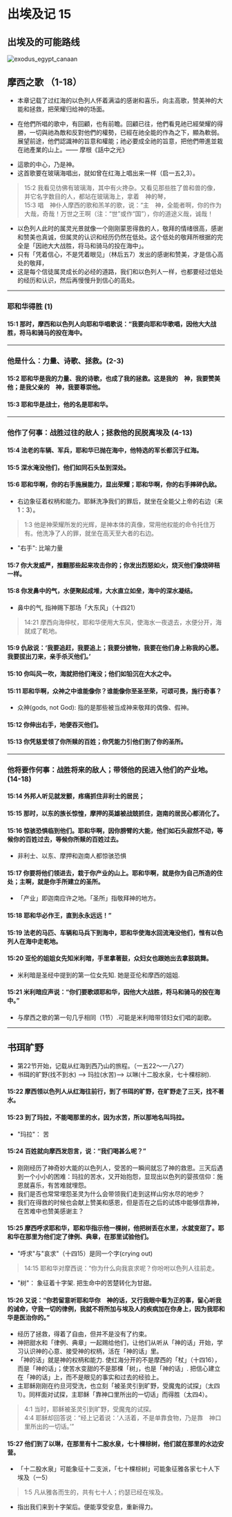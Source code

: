 # 出埃及记 15

## 出埃及的可能路线
![exodus_egypt_canaan](./images/map_exodus_egypt_canaan.png)

## 摩西之歌 （1-18）
* 本章记载了过红海的以色列人怀着满溢的感谢和喜乐，向主高歌，赞美神的大能和拯救，把荣耀归给神的场面。
- 在他們所唱的歌中，有回顧，也有前瞻。回顧已往，他們看見祂已經榮耀的得勝，一切與祂為敵和反對他們的權勢，已經在祂全能的作為之下，顯為軟弱。展望前途，他們認識神的旨意和權能；祂必要成全祂的旨意，把他們帶進並栽在祂產業的山上。―― 摩根《話中之光》
* 這歌的中心，乃是神。
* 这首歌要在玻璃海唱出，就如曾在红海上唱出来一样（启一五2,3）。
> 15:2 我看见彷佛有玻璃海，其中有火搀杂。又看见那些胜了兽和兽的像，并它名字数目的人，都站在玻璃海上，拿着　神的琴，  
> 15:3 唱　神仆人摩西的歌和羔羊的歌，说：“主　神，全能者啊，你的作为大哉，奇哉！万世之王啊（注：“世”或作“国”），你的道途义哉，诚哉！

* 以色列人此时的属灵光景就像一个刚刚蒙恩得救的人，敬拜的情绪很高，感谢和赞美也真诚，但属灵的认识和经历仍然在低处。这个低处的敬拜所根据的完全是「因祂大大战胜，将马和骑马的投在海中」。
* 只有「凭着信心，不是凭着眼见」（林后五7）发出的感谢和赞美，才是信心高处的敬拜，
* 这是每个信徒属灵成长的必经的道路，我们和以色列人一样，也都要经过低处的经历和认识，然后再慢慢升到信心的高处。

***
### 耶和华得胜 (1)
#### 15:1 那时，摩西和以色列人向耶和华唱歌说：“我要向耶和华歌唱，因他大大战胜，将马和骑马的投在海中。

***
### 他是什么：力量、诗歌、拯救。(2-3)  
#### 15:2 耶和华是我的力量、我的诗歌，也成了我的拯救。这是我的　神，我要赞美他；是我父亲的　神，我要尊崇他。

#### 15:3 耶和华是战士，他的名是耶和华。

***
### 他作了何事：战胜过往的敌人；拯救他的民脱离埃及 (4-13)
#### 15:4 法老的车辆、军兵，耶和华已抛在海中，他特选的军长都沉于红海。

#### 15:5 深水淹没他们，他们如同石头坠到深处。

#### 15:6 耶和华啊，你的右手施展能力，显出荣耀；耶和华啊，你的右手摔碎仇敌。
* 右边象征着权柄和能力。耶稣洗净我们的罪后，就坐在全能父上帝的右边（来1：3）。
> 1:3 他是神荣耀所发的光辉，是神本体的真像，常用他权能的命令托住万有。他洗净了人的罪，就坐在高天至大者的右边。
* "右手": 比喻力量

#### 15:7 你大发威严，推翻那些起来攻击你的；你发出烈怒如火，烧灭他们像烧碎秸一样。

#### 15:8 你发鼻中的气，水便聚起成堆，大水直立如垒，海中的深水凝结。
* 鼻中的气, 指神赐下那场「大东风」（十四21）
> 14:21 摩西向海伸杖，耶和华便用大东风，使海水一夜退去，水便分开，海就成了乾地。

#### 15:9 仇敌说：‘我要追赶，我要追上；我要分掳物，我要在他们身上称我的心愿。我要拔出刀来，亲手杀灭他们。’

#### 15:10 你叫风一吹，海就把他们淹没；他们如铅沉在大水之中。

#### 15:11 耶和华啊，众神之中谁能像你？谁能像你至圣至荣，可颂可畏，施行奇事？
* 众神(gods, not God): 指的是那些被当成神来敬拜的偶像、假神。

#### 15:12 你伸出右手，地便吞灭他们。

#### 15:13 你凭慈爱领了你所赎的百姓；你凭能力引他们到了你的圣所。

***
### 他将要作何事：战胜将来的敌人；带领他的民进入他们的产业地。(14-18)
#### 15:14 外邦人听见就发颤，疼痛抓住非利士的居民；
#### 15:15 那时，以东的族长惊惶，摩押的英雄被战兢抓住，迦南的居民心都消化了。
#### 15:16 惊骇恐惧临到他们。耶和华啊，因你膀臂的大能，他们如石头寂然不动，等候你的百姓过去，等候你所赎的百姓过去。
* 非利士、以东、摩押和迦南人都惊骇恐惧

#### 15:17 你要将他们领进去，栽于你产业的山上。耶和华啊，就是你为自己所造的住处；主啊，就是你手所建立的圣所。
* 「产业」即迦南应许之地。「圣所」指敬拜神的地方。

#### 15:18 耶和华必作王，直到永永远远！”


#### 15:19 法老的马匹、车辆和马兵下到海中，耶和华使海水回流淹没他们，惟有以色列人在海中走乾地。

#### 15:20 亚伦的姐姐女先知米利暗，手里拿著鼓，众妇女也跟她出去拿鼓跳舞。
* 米利暗是圣经中提到的第一位女先知. 她是亚伦和摩西的姐姐.

#### 15:21 米利暗应声说：“你们要歌颂耶和华，因他大大战胜，将马和骑马的投在海中。”
* 与摩西之歌的第一句几乎相同（1节）.可能是米利暗带领妇女们唱的副歌。


***
## 书珥旷野
* 第22节开始，记载从红海到西乃山的旅程。（一五22～一八27）
* 书珥的旷野(找不到水) --> 玛拉(水苦)--> 以琳(十二股水泉，七十棵棕树).


#### 15:22 摩西领以色列人从红海往前行，到了书珥的旷野，在旷野走了三天，找不著水。

#### 15:23 到了玛拉，不能喝那里的水，因为水苦，所以那地名叫玛拉。
* "玛拉"： 苦

#### 15:24 百姓就向摩西发怨言，说：“我们喝甚么呢？”
* 刚刚经历了神奇妙大能的以色列人，受苦的一瞬间就忘了神的救恩。三天后遇到一个小小的困难：玛拉的苦水，又开始抱怨，显现出以色列的婴孩信仰：施恩就喜乐，有苦难就埋怨。
* 我们是否也常常埋怨圣灵为什么会带领我们走到这样山穷水尽的地步？
* 我们在得救的时候也会献上赞美和感恩，但是否在之后的试炼中能够信靠神，在苦难中也赞美感谢主？

#### 15:25 摩西呼求耶和华，耶和华指示他一棵树，他把树丢在水里，水就变甜了。耶和华在那里为他们定了律例、典章，在那里试验他们。
* "呼求"与"哀求"（十四15）是同一个字(crying out)  
> 14:15 耶和华对摩西说：“你为什么向我哀求呢？你吩咐以色列人往前走。
* "树"： 象征着十字架. 把生命中的苦楚转化为甘甜。

#### 15:26 又说：“你若留意听耶和华你　神的话，又行我眼中看为正的事，留心听我的诫命，守我一切的律例，我就不将所加与埃及人的疾病加在你身上，因为我耶和华是医治你的。”
* 经历了拯救，得着了自由，但并不是没有了约束。
* 神把甜水和「律例、典章」一起赐给他们，让他们从听从「神的话」开始，学习认识神的心意、接受神的权柄，活在「神的话」里。
* 「神的话」就是神的权柄和能力. 使红海分开的不是摩西的「杖」（十四16），而是「神的话」；使苦水变甜的不是那棵「树」，也是「神的话」. 把信心建立在「神的话」上，而不是眼见的事实和过去的经验上。
* 主耶稣刚刚在约旦河受洗，也立刻「被圣灵引到旷野，受魔鬼的试探」（太四1）。同样面对试探，主耶稣「靠神口里所出的一切话」而得胜（太四4）。
> 4:1 当时，耶稣被圣灵引到旷野，受魔鬼的试探。  
> 4:4 耶稣却回答说：“经上记着说：‘人活着，不是单靠食物，乃是靠　神口里所出的一切话。’”

#### 15:27 他们到了以琳，在那里有十二股水泉，七十棵棕树，他们就在那里的水边安营。
* 「十二股水泉」可能象征十二支派，「七十棵棕树」可能象征雅各家七十人下埃及（一5）
> 1:5 凡从雅各而生的，共有七十人；约瑟已经在埃及。
* 指出我们来到十字架后。便能享受安息，重新得力。
